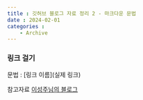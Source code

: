```yaml
---
title : 깃허브 블로그 자료 정리 2 - 마크다운 문법
date : 2024-02-01
categories : 
    - Archive
---
```


### 링크 걸기
문법 : [링크 이름](실제 링크)




참고자료
[이성주님의 블로그](https://burningfalls.github.io/blog/link-making/)